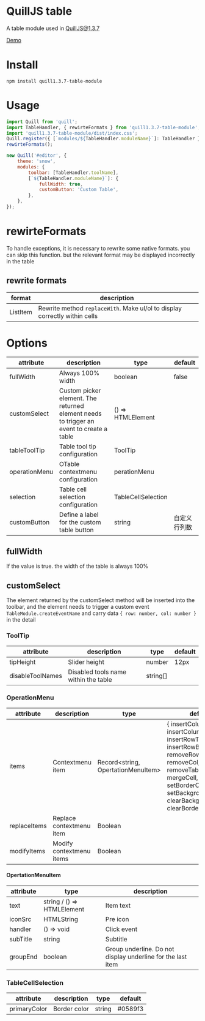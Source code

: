 # QuillJS table

A table module used in QuillJS@1.3.7

[Demo](https://zzxming.github.io/quill-table/demo/index.html)

# Install

```
npm install quill1.3.7-table-module
```

# Usage

```javascript
import Quill from 'quill';
import TableHandler, { rewirteFormats } from 'quill1.3.7-table-module';
import 'quill1.3.7-table-module/dist/index.css';
Quill.register({ [`modules/${TableHandler.moduleName}`]: TableHandler }, true);
rewirteFormats();

new Quill('#editor', {
    theme: 'snow',
    modules: {
        toolbar: [TableHandler.toolName],
        [`${TableHandler.moduleName}`]: {
            fullWidth: true,
            customButton: 'Custom Table',
        },
    },
});
```

# rewirteFormats

To handle exceptions, it is necessary to rewrite some native formats. you can skip this function. but the relevant format may be displayed incorrectly in the table

## rewrite formats

| format   | description                                                                |
| -------- | -------------------------------------------------------------------------- |
| ListItem | Rewrite method `replaceWith`. Make ul/ol to display correctly within cells |

# Options

| attribute     | description                                                                             | type               | default      |
| ------------- | --------------------------------------------------------------------------------------- | ------------------ | ------------ |
| fullWidth     | Always 100% width                                                                       | boolean            | false        |
| customSelect  | Custom picker element. The returned element needs to trigger an event to create a table | () => HTMLElement  |              |
| tableToolTip  | Table tool tip configuration                                                            | ToolTip            |              |
| operationMenu | OTable contextmenu configuration                                                        | perationMenu       |              |
| selection     | Table cell selection configuration                                                      | TableCellSelection |              |
| customButton  | Define a label for the custom table button                                              | string             | 自定义行列数 |

## fullWidth

If the value is true. the width of the table is always 100%

## customSelect

The element returned by the customSelect method will be inserted into the toolbar, and the element needs to trigger a custom event `TableModule.createEventName` and carry data `{ row: number, col: number }` in the detail

### ToolTip

| attribute        | description                          | type     | default |
| ---------------- | ------------------------------------ | -------- | ------- |
| tipHeight        | Slider height                        | number   | 12px    |
| disableToolNames | Disabled tools name within the table | string[] |         |

### OperationMenu

| attribute    | description              | type                               | default                                                                                                              |
| ------------ | ------------------------ | ---------------------------------- | -------------------------------------------------------------------------------------------------------------------- |
| items        | Contextmenu item         | Record<string, OpertationMenuItem> | { insertColumnLeft, insertColumnRight, insertRowTop, insertRowBottom, removeRow, removeCol, removeTable, mergeCell, setBorderColor, setBackgroundColor, clearBackgroundColor, clearBorderColor } |
| replaceItems | Replace contextmenu item | Boolean                            |                                                                                                                      |
| modifyItems | Modify contextmenu items | Boolean                            |                                                                                                                      |

#### OpertationMenuItem

| attribute | type                       | description                                                 |
| --------- | -------------------------- | ----------------------------------------------------------- |
| text      | string / () => HTMLElement | Item text                                                   |
| iconSrc   | HTMLString                 | Pre icon                                                    |
| handler   | () => void                 | Click event                                                 |
| subTitle  | string                     | Subtitle                                                    |
| groupEnd  | boolean                    | Group underline. Do not display underline for the last item |

### TableCellSelection

| attribute    | description  | type   | default |
| ------------ | ------------ | ------ | ------- |
| primaryColor | Border color | string | #0589f3 |
